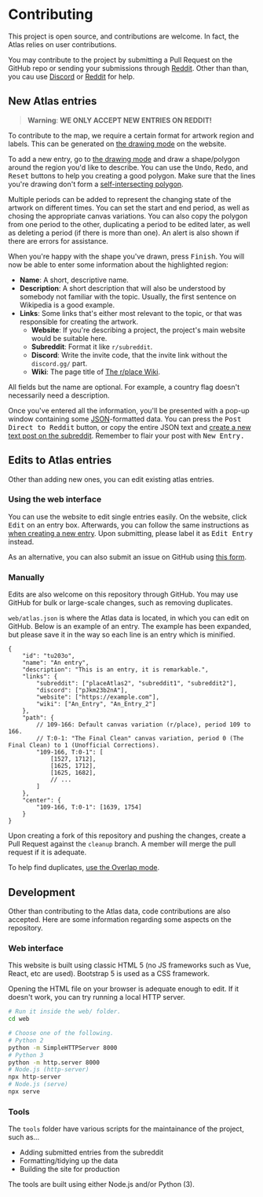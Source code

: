 # Contributing

This project is open source, and contributions are welcome. In fact, the Atlas relies on user contributions.

You may contribute to the project by submitting a Pull Request on the GitHub repo or sending your submissions through [Reddit](https://www.reddit.com/r/placeAtlas2). Other than than, you cau use [Discord](https://discord.gg/pJkm23b2nA) or [Reddit](https://www.reddit.com/r/placeAtlas2) for help.

## New Atlas entries

> **Warning**: **WE ONLY ACCEPT NEW ENTRIES ON REDDIT!**

To contribute to the map, we require a certain format for artwork region and labels. This can be generated on [the drawing mode](https://place-atlas.stefanocoding.me?mode=draw) on the website. 

To add a new entry, go to [the drawing mode](https://place-atlas.stefanocoding.me?mode=draw) and draw a shape/polygon around the region you'd like to describe. You can use the <kbd>Undo</kbd>, <kbd>Redo</kbd>, and <kbd>Reset</kbd> buttons to help you creating a good polygon. Make sure that the lines you're drawing don't form a [self-intersecting polygon](https://upload.wikimedia.org/wikipedia/commons/thumb/0/0f/Complex_polygon.svg/288px-Complex_polygon.svg.png). 

Multiple periods can be added to represent the changing state of the artwork on different times. You can set the start and end period, as well as chosing the appropriate canvas variations. You can also copy the polygon from one period to the other, duplicating a period to be edited later, as well as deleting a period (if there is more than one). An alert is also shown if there are errors for assistance.

When you're happy with the shape you've drawn, press <kbd>Finish</kbd>. You will now be able to enter some information about the highlighted region:

- **Name**: A short, descriptive name.
- **Description**: A short description that will also be understood by somebody not familiar with the topic. Usually, the first sentence on Wikipedia is a good example.
- **Links**: Some links that's either most relevant to the topic, or that was responsible for creating the artwork.
	- **Website**: If you're describing a project, the project's main website would be suitable here.
	- **Subreddit**: Format it like `r/subreddit`.
	- **Discord**: Write the invite code, that the invite link without the `discord.gg/` part.
	- **Wiki**: The page title of [The r/place Wiki](https://place-wiki.stefanocoding.me/).

All fields but the name are optional. For example, a country flag doesn't necessarily need a description.

Once you've entered all the information, you'll be presented with a pop-up window containing some [JSON](https://en.wikipedia.org/wiki/JSON)-formatted data. You can press the <kbd>Post Direct to Reddit</kbd> button, or copy the entire JSON text and [create a new text post on the subreddit](https://www.reddit.com/r/placeAtlas2/submit). Remember to flair your post with <kbd>New Entry</kvd>.

## Edits to Atlas entries

Other than adding new ones, you can edit existing atlas entries.

### Using the web interface

You can use the website to edit single entries easily. On the website, click <kbd>Edit</kbd> on an entry box. Afterwards, you can follow the same instructions as [when creating a new entry](#new-atlas-entries). Upon submitting, please label it as <kbd>Edit Entry</kbd> instead.

As an alternative, you can also submit an issue on GitHub using [this form](https://github.com/placeAtlas/atlas/issues/new?assignees=&labels=entry+update&template=edit-entry.yml).

### Manually

Edits are also welcome on this repository through GitHub. You may use GitHub for bulk or large-scale changes, such as removing duplicates.

`web/atlas.json` is where the Atlas data is located, in which you can edit on GitHub. Below is an example of an entry. The example has been expanded, but please save it in the way so each line is an entry which is minified.

```json5
{
	"id": "tu203o",
	"name": "An entry",
	"description": "This is an entry, it is remarkable.",
	"links": {
		"subreddit": ["placeAtlas2", "subreddit1", "subreddit2"],
		"discord": ["pJkm23b2nA"],
		"website": ["https://example.com"],
		"wiki": ["An_Entry", "An_Entry_2"]
	},
	"path": {
		// 109-166: Default canvas variation (r/place), period 109 to 166.
		// T:0-1: "The Final Clean" canvas variation, period 0 (The Final Clean) to 1 (Unofficial Corrections).
		"109-166, T:0-1": [
			[1527, 1712],
			[1625, 1712],
			[1625, 1682],
			// ...
		]
	},
	"center": {
		"109-166, T:0-1": [1639, 1754]
	}
}
```

Upon creating a fork of this repository and pushing the changes, create a Pull Request against the `cleanup` branch. A member will merge the pull request if it is adequate.

To help find duplicates, [use the Overlap mode](https://place-atlas.stefanocoding.me?mode=overlap).

## Development

Other than contributing to the Atlas data, code contributions are also accepted. Here are some information regarding some aspects on the repository.

### Web interface

This website is built using classic HTML 5 (no JS frameworks such as Vue, React, etc are used). Bootstrap 5 is used as a CSS framework.

Opening the HTML file on your browser is adequate enough to edit. If it doesn't work, you can try running a local HTTP server.

```sh
# Run it inside the web/ folder.
cd web 

# Choose one of the following.
# Python 2
python -m SimpleHTTPServer 8000
# Python 3
python -m http.server 8000
# Node.js (http-server)
npx http-server
# Node.js (serve)
npx serve
```

### Tools

The `tools` folder have various scripts for the maintainance of the project, such as...

- Adding submitted entries from the subreddit
- Formatting/tidying up the data 
- Building the site for production

The tools are built using either Node.js and/or Python (3).